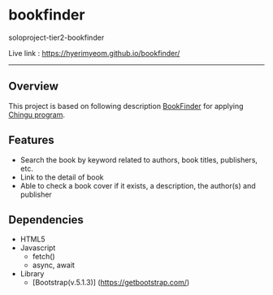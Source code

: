 # bookfinder
soloproject-tier2-bookfinder 

Live link : https://hyerimyeom.github.io/bookfinder/

----

## Overview
This project is based on following description [BookFinder](https://github.com/chingu-voyages/soloproject-tier2-bookfinder) 
for applying [Chingu program](https://www.chingu.io/).

## Features
* Search the book by keyword related to authors, book titles, publishers, etc.
* Link to the detail of book
* Able to check a book cover if it exists, a description, the author(s) and publisher

## Dependencies
* HTML5
* Javascript
  - fetch()
  - async, await
* Library
  - [Bootstrap(v.5.1.3)] (https://getbootstrap.com/)
